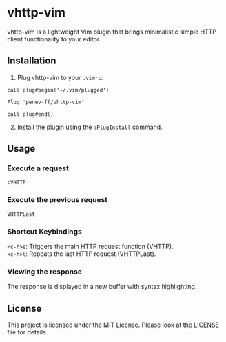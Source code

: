 # vhttp-vim

vhttp-vim is a lightweight Vim plugin that brings minimalistic simple HTTP client functionality to your editor. 

## Installation

1. Plug vhttp-vim to your `.vimrc`:

```vim
call plug#begin('~/.vim/plugged')

Plug 'penev-ff/vhttp-vim'

call plug#end()
```

2. Install the plugin using the `:PlugInstall` command.

## Usage

### Execute a request

```vim
:VHTTP
```

### Execute the previous request

```vim
VHTTPLast
```

### Shortcut Keybindings

`<c-h>e`: Triggers the main HTTP request function (VHTTP).  
`<c-h>l`: Repeats the last HTTP request (VHTTPLast).  

### Viewing the response

The response is displayed in a new buffer with syntax highlighting.

## License

This project is licensed under the MIT License. Please look at the [LICENSE](LICENSE) file for details.

